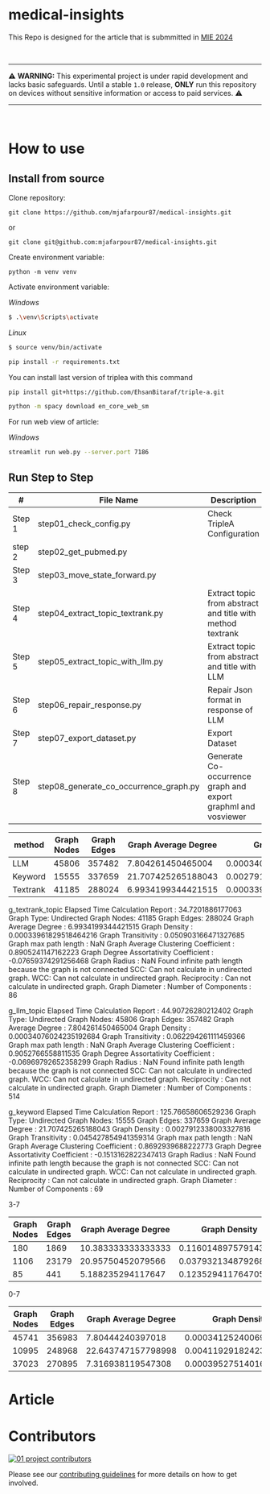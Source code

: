 # medical-insights
This Repo is designed for the article that is submmitted in [MIE 2024](https://mie2024.org/)



<br>

---

⚠️ **WARNING:** This experimental project is under rapid development and lacks basic safeguards. Until a stable `1.0` release, **ONLY** run this repository on devices without sensitive information or access to paid services. ⚠️

---

<br>

# How to use


## Install from source

Clone repository:
```shell
git clone https://github.com/mjafarpour87/medical-insights.git
```

or 

```shell
git clone git@github.com:mjafarpour87/medical-insights.git
```

Create environment variable:
```shell
python -m venv venv
```

Activate environment variable:

*Windows*
```sh
$ .\venv\Scripts\activate
```

*Linux*
```sh
$ source venv/bin/activate
```


```sh
pip install -r requirements.txt
```

You can install last version of triplea with this command
```sh
pip install git+https://github.com/EhsanBitaraf/triple-a.git
```

```sh
python -m spacy download en_core_web_sm
```

For run web view of article:

*Windows*
```sh
streamlit run web.py --server.port 7186
```

## Run Step to Step

|#     |File Name            |Description|
|-|-|-|
|Step 1|step01_check_config.py|Check TripleA Configuration|
|step 2|step02_get_pubmed.py||
|Step 3|step03_move_state_forward.py||
|Step 4|step04_extract_topic_textrank.py|Extract topic from abstract and title with method textrank|
|Step 5|step05_extract_topic_with_llm.py|Extract topic from abstract and title with LLM|
|Step 6|step06_repair_response.py|Repair Json format in response of LLM|
|Step 7|step07_export_dataset.py|Export Dataset|
|Step 8|step08_generate_co_occurrence_graph.py|Generate Co-occurrence graph and export graphml and vosviewer|




|method|Graph Nodes|Graph Edges|Graph Average Degree|Graph Density         |Graph Average Clustering Coefficient|Graph Degree Assortativity Coefficient|Components|
|------|-----------|-----------|--------------------|----------------------|------------------------------------|--------------------------------------|----------|
|LLM   |45806      |357482     |7.804261450465004   |0.00034076024235192684|0.9052766558811535                  |-0.06969792652358299|514|
|Keyword|15555     |337659      |21.707425265188043 |0.0027912338003327816 |0.8692939688222773|-0.1513162822347413|69|
|Textrank|41185|288024|6.9934199344421515|0.00033961829518464216|0.8905241147162223|-0.07659374291256468|86|



g_textrank_topic
Elapsed Time Calculation Report : 34.7201886177063
Graph Type: Undirected
Graph Nodes: 41185
Graph Edges: 288024
Graph Average Degree : 6.9934199344421515
Graph Density : 0.00033961829518464216
Graph Transitivity : 0.050903166471327685
Graph max path length : NaN
Graph Average Clustering Coefficient : 0.8905241147162223
Graph Degree Assortativity Coefficient : -0.07659374291256468
Graph Radius : NaN Found infinite path length because the graph is not connected
SCC: Can not calculate in undirected graph.
WCC: Can not calculate in undirected graph.
Reciprocity : Can not calculate in undirected graph.
Graph Diameter : 
Number of Components : 86

g_llm_topic
Elapsed Time Calculation Report : 44.90726280212402
Graph Type: Undirected
Graph Nodes: 45806
Graph Edges: 357482
Graph Average Degree : 7.804261450465004
Graph Density : 0.00034076024235192684
Graph Transitivity : 0.062294261111459366
Graph max path length : NaN
Graph Average Clustering Coefficient : 0.9052766558811535
Graph Degree Assortativity Coefficient : -0.06969792652358299
Graph Radius : NaN Found infinite path length because the graph is not connected
SCC: Can not calculate in undirected graph.
WCC: Can not calculate in undirected graph.
Reciprocity : Can not calculate in undirected graph.
Graph Diameter : 
Number of Components : 514

g_keyword
Elapsed Time Calculation Report : 125.76658606529236
Graph Type: Undirected
Graph Nodes: 15555
Graph Edges: 337659
Graph Average Degree : 21.707425265188043
Graph Density : 0.0027912338003327816
Graph Transitivity : 0.045427854941359314
Graph max path length : NaN
Graph Average Clustering Coefficient : 0.8692939688222773
Graph Degree Assortativity Coefficient : -0.1513162822347413
Graph Radius : NaN Found infinite path length because the graph is not connected
SCC: Can not calculate in undirected graph.
WCC: Can not calculate in undirected graph.
Reciprocity : Can not calculate in undirected graph.
Graph Diameter : 
Number of Components : 69

3-7

|Graph Nodes|Graph Edges|Graph Average Degree|Graph Density|Graph Transitivity|Graph Average Clustering Coefficient|Graph Degree Assortativity Coefficient|Graph Radius|Number of Components|
|-|-|-|-|-|-|-|-|-|
|180|1869|10.383333333333333|0.11601489757914339|0.33822583239504583|0.6287495176290473|-0.26864279905481586|2|1|
|1106|23179|20.95750452079566|0.037932134879268165|0.18028782814226374|0.8656427256105894|-0.3634106013533251|1|1|
|85|441|5.188235294117647|0.12352941176470589|0.35589388001205907|0.5677863710428314|-0.14805472645939238|2|1|

0-7

|Graph Nodes|Graph Edges|Graph Average Degree|Graph Density|Graph Transitivity|Graph Average Clustering Coefficient|Graph Degree Assortativity Coefficient|Graph Radius|Number of Components|
|-|-|-|-|-|-|-|-|-|
|45741|356983|7.80444240397018|0.00034125240069830256|0.062251828346278654|0.9051982234160808|-0.06977365378359335|NaN|509|
|10995|248968|22.643747157798998|0.004119291824231217|0.11401194246943137|0.823940403480553|-0.2240567505762541|NaN|2|
|37023|270895|7.316938119547308|0.00039527514016246063|0.054351639999606426|0.8842263711703248|-0.07624538974062134|NaN|43|


# Article


# Contributors

[![01 project contributors](https://contrib.rocks/image?repo=OpenInterpreter/01&max=2000)](https://github.com/OpenInterpreter/01/graphs/contributors)

Please see our [contributing guidelines](CONTRIBUTING.md) for more details on how to get involved.
